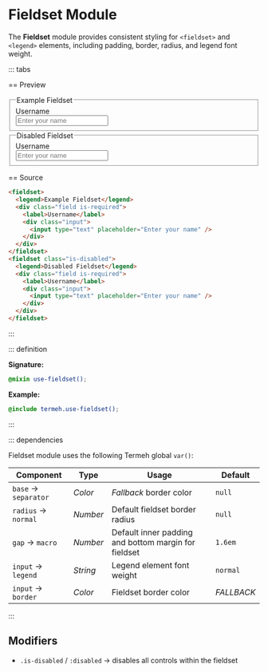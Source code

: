 # Fieldset Module

The **Fieldset** module provides consistent styling for `<fieldset>` and `<legend>` elements, including padding, border, radius, and legend font weight.

::: tabs

== Preview

<!-- markdownlint-disable MD033 -->
<Preview height="6rem">
  <div class="demo">
    <fieldset>
      <legend>Example Fieldset</legend>
      <div class="field is-required">
        <label>Username</label>
        <div class="input">
          <input type="text" placeholder="Enter your name" />
        </div>
      </div>
    </fieldset>
    <fieldset class="is-disabled">
      <legend>Disabled Fieldset</legend>
      <div class="field is-required">
        <label>Username</label>
        <div class="input">
          <input type="text" placeholder="Enter your name" />
        </div>
      </div>
    </fieldset>
  </div>
</Preview>
<!-- markdownlint-enable MD033 -->

== Source

```html
<fieldset>
  <legend>Example Fieldset</legend>
  <div class="field is-required">
    <label>Username</label>
    <div class="input">
      <input type="text" placeholder="Enter your name" />
    </div>
  </div>
</fieldset>
<fieldset class="is-disabled">
  <legend>Disabled Fieldset</legend>
  <div class="field is-required">
    <label>Username</label>
    <div class="input">
      <input type="text" placeholder="Enter your name" />
    </div>
  </div>
</fieldset>
```

:::

::: definition

**Signature:**

```scss
@mixin use-fieldset();
```

**Example:**

```scss
@include termeh.use-fieldset();
```

:::

::: dependencies

Fieldset module uses the following Termeh global `var()`:

| Component            | Type     | Usage                                                | Default    |
| -------------------- | -------- | ---------------------------------------------------- | ---------- |
| `base` → `separator` | _Color_  | _Fallback_ border color                              | `null`     |
| `radius` → `normal`  | _Number_ | Default fieldset border radius                       | `null`     |
| `gap` → `macro`      | _Number_ | Default inner padding and bottom margin for fieldset | `1.6em`    |
| `input` → `legend`   | _String_ | Legend element font weight                           | `normal`   |
| `input` → `border`   | _Color_  | Fieldset border color                                | _FALLBACK_ |

:::

## Modifiers

- `.is-disabled` / `:disabled` → disables all controls within the fieldset
